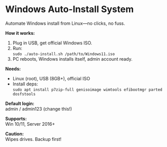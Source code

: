 # Windows Auto-Install System

Automate Windows install from Linux—no clicks, no fuss.

**How it works:**
1. Plug in USB, get official Windows ISO.
2. Run:  
   `sudo ./auto-install.sh /path/to/Windows11.iso`
3. PC reboots, Windows installs itself, admin account ready.

**Needs:**  
- Linux (root), USB (8GB+), official ISO  
- Install deps:  
  `sudo apt install p7zip-full genisoimage wimtools efibootmgr parted dosfstools`

**Default login:**  
admin / admin123 (change this!)

**Supports:**  
Win 10/11, Server 2016+

**Caution:**  
Wipes drives. Backup first!
